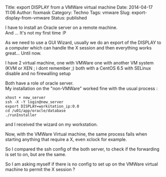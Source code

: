 Title: export DISPLAY from a VMWare virtual machine
Date: 2014-04-17 11:06
Author: foxmask
Category: Techno
Tags: vmware
Slug: export-display-from-vmware
Status: published

I have to install an Oracle server on a remote machine.  
And ... It's not my first time :P

As we need to use a GUI Wizard, usually we do an export of the DISPLAY
to a computer which can handle the X session and then everything works
great... Until now.

I have 2 virtual machine, one with VMWare one with another VM system
(KVM or XEN ; i dont remember ;) both with a CentOS 6.5 with SELinux
disable and no firewalling setup

Both have a role of oracle server.  
My installation on the "non-VMWare" worked fine with the usual process
:

```shell
xhost + new_server
ssh -X -Y login@new_server
export DISPLAY=workstation_ip:0.0
cd /u01/app/oracle/database
./runInstaller 
```

and I received the wizard on my workstation.

Now, with the VMWare Virtual machine, the same process fails when
starting anything that require a X, even xclock for example.

So I compared the ssh config of the both server, to check if the
forwarding is set to on, but are the same.

So I am asking myself if there is no config to set up on the VMWare
virtual machine to permit the X session ?

